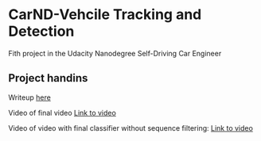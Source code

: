 # CarND-Vehcile Tracking and Detection

Fith project in the Udacity Nanodegree Self-Driving Car Engineer

## Project handins
Writeup [here](writeup.pdf)

Video of final video
<a href="http://svene.se/carND/tracking_final.mp4">Link to video</a>

Video of video with final classifier without sequence filtering:
<a href="http://svene.se/carND/tracking_raw.mp4">Link to video</a>
